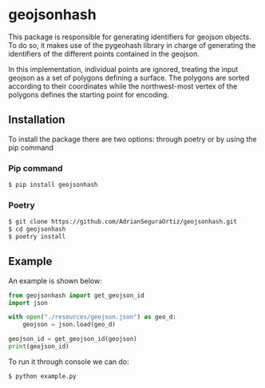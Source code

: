 # geojsonhash

This package is responsible for generating identifiers for geojson objects. To do so, it makes use of the pygeohash library in charge of generating the identifiers of the different points contained in the geojson.

In this implementation, individual points are ignored, treating the input geojson as a set of polygons defining a surface. The polygons are sorted according to their coordinates while the northwest-most vertex of the polygons defines the starting point for encoding. 

## Installation

To install the package there are two options: through poetry or by using the pip command

### Pip command

```bash
$ pip install geojsonhash
```

### Poetry

```bash
$ git clone https://github.com/AdrianSeguraOrtiz/geojsonhash.git
$ cd geojsonhash
$ poetry install
```

## Example

An example is shown below:

```python
from geojsonhash import get_geojson_id
import json

with open("./resources/geojson.json") as geo_d:
    geojson = json.load(geo_d)

geojson_id = get_geojson_id(geojson)
print(geojson_id)
```

To run it through console we can do:

```bash
$ python example.py
```